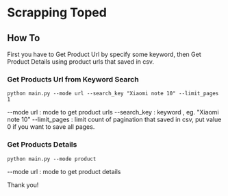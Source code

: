 # Scrapping Toped

## How To
First you have to Get Product Url by specify some keyword, then Get Product Details using product urls that saved in csv.  

### Get Products Url from Keyword Search
    python main.py --mode url --search_key "Xiaomi note 10" --limit_pages 1

--mode url      : mode to get product urls
--search_key    : keyword , eg. "Xiaomi note 10"
--limit_pages   : limit count of pagination that saved in csv, 
                   put value 0 if you want to save all pages. 

### Get Products Details
    python main.py --mode product 

--mode url      : mode to get product details


Thank you!

